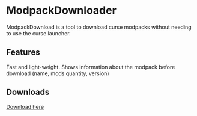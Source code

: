 # ModpackDownloader

ModpackDownload is a tool to download curse modpacks without needing to use the curse launcher.

## Features
Fast and light-weight.
Shows information about the modpack before download (name, mods quantity, version)

## Downloads
<a href="https://github.com/Harystolho/ModpackDownloader/releases"> Download here </a>
